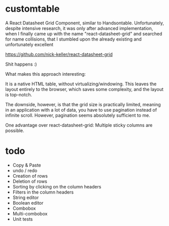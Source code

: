 # customtable

A React Datasheet Grid Component, similar to Handsontable. Unfortunately, despite intensive research, it was only after advanced implementation, when I finally came up with the name "react-datasheet-grid" and searched for name collisions, that I stumbled upon the already existing and unfortunately excellent

https://github.com/nick-keller/react-datasheet-grid

Shit happens :)

What makes this approach interesting:

It is a native HTML table, without virtualizing/windowing. This leaves the layout entirely to the browser, which saves some complexity, and the layout is top-notch.

The downside, however, is that the grid size is practically limited, meaning in an application with a lot of data, you have to use pagination instead of infinite scroll. However, pagination seems absolutely sufficient to me.

One advantage over react-datasheet-grid: Multiple sticky columns are possible.

# todo

- Copy & Paste
- undo / redo
- Creation of rows
- Deletion of rows
- Sorting by clicking on the column headers
- Filters in the column headers
- String editor
- Boolean editor
- Combobox
- Multi-combobox
- Unit tests
